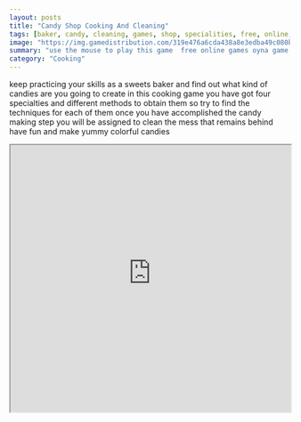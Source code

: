 ```yaml
---
layout: posts
title: "Candy Shop Cooking And Cleaning"
tags: [baker, candy, cleaning, games, shop, specialities, free, online, games, oyna, game, free, games, play, play, games]
image: "https://img.gamedistribution.com/319e476a6cda438a8e3edba49c080b7f.jpg"
summary: "use the mouse to play this game  free online games oyna game free games play play games"
category: "Cooking"
---
```


keep practicing your skills as a sweets baker and find out what kind of candies are you going to create in this cooking game you have got four specialties and different methods to obtain them so try to find the techniques for each of them once you have accomplished the candy making step you will be assigned to clean the mess that remains behind have fun and make yummy colorful candies

<iframe width="100%" height="480px;" src="https://flash.gamedistribution.com?game=319e476a6cda438a8e3edba49c080b7f"></iframe>
